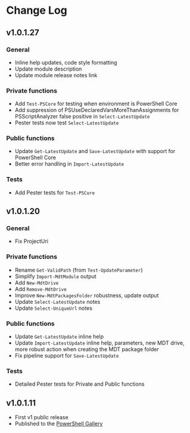 # Change Log

## v1.0.1.27

### General

- Inline help updates, code style formatting
- Update module description
- Update module release notes link

### Private functions

- Add `Test-PSCore` for testing when environment is PowerShell Core
- Add suppression of PSUseDeclaredVarsMoreThanAssignments for PSScriptAnalyzer false positive in `Select-LatestUpdate`
- Pester tests now test `Select-LatestUpdate`

### Public functions

- Update `Get-LatestUpdate` and `Save-LatestUpdate` with support for PowerShell Core
- Better error handling in `Import-LatestUpdate`

### Tests

- Add Pester tests for `Test-PSCore`

## v1.0.1.20

### General

- Fix ProjectUri

### Private functions

- Rename `Get-ValidPath` (from `Test-UpdateParameter`)
- Simplify `Import-MdtModule` output
- Add `New-MdtDrive`
- Add `Remove-MdtDrive`
- Improve `New-MdtPackagesFolder` robustness, update output
- Update `Select-LatestUpdate` notes
- Update `Select-UniqueUrl` notes

### Public functions

- Update `Get-LatestUpdate` inline help
- Update `Import-LatestUpdate` inline help, parameters, new MDT drive, more robust action when creating the MDT package folder
- Fix pipeline support for `Save-LatestUpdate`

### Tests

- Detailed Pester tests for Private and Public functions

## v1.0.1.11

- First v1 public release
- Published to the [PowerShell Gallery](https://www.powershellgallery.com/packages/LatestUpdate/)
